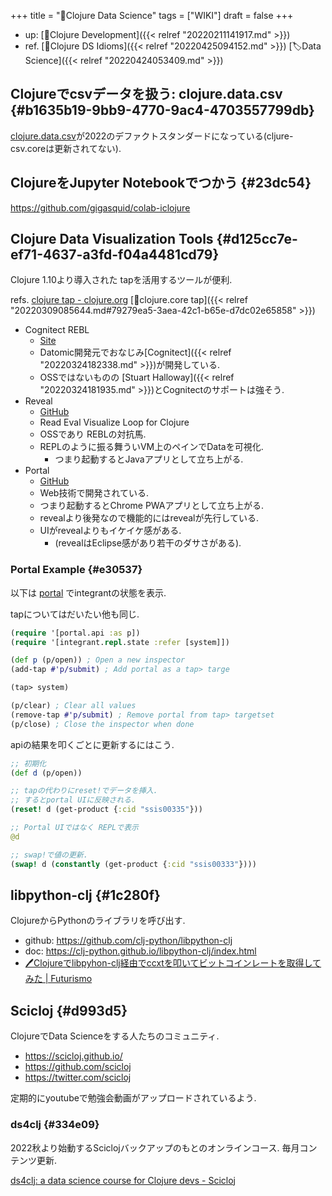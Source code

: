 +++
title = "📝Clojure Data Science"
tags = ["WIKI"]
draft = false
+++

-   up: [📁Clojure Development]({{< relref "20220211141917.md" >}})
-   ref. [📝Clojure DS Idioms]({{< relref "20220425094152.md" >}}) [🏷Data Science]({{< relref "20220424053409.md" >}})


## Clojureでcsvデータを扱う: clojure.data.csv {#b1635b19-9bb9-4770-9ac4-4703557799db}

[clojure.data.csv](https://github.com/clojure/data.csv)が2022のデファクトスタンダードになっている(cljure-csv.coreは更新されてない).


## ClojureをJupyter Notebookでつかう {#23dc54}

<https://github.com/gigasquid/colab-iclojure>


## Clojure Data Visualization Tools {#d125cc7e-ef71-4637-a3fd-f04a4481cd79}

Clojure 1.10より導入された tapを活用するツールが便利.

refs. [clojure tap - clojure.org](https://clojure.org/reference/repl_and_main#_tap) [📝clojure.core tap]({{< relref "20220309085644.md#79279ea5-3aea-42c1-b65e-d7dc02e65858" >}})

-   Cognitect REBL
    -   [Site](https://docs.datomic.com/cloud/other-tools/REBL.html)
    -   Datomic開発元でおなじみ[Cognitect]({{< relref "20220324182338.md" >}})が開発している.
    -   OSSではないものの [Stuart Halloway]({{< relref "20220324181935.md" >}})とCognitectのサポートは強そう.
-   Reveal
    -   [GitHub](https://github.com/vlaaad/reveal)
    -   Read Eval Visualize Loop for Clojure
    -   OSSであり REBLの対抗馬.
    -   REPLのように振る舞ういVM上のペインでDataを可視化.
        -   つまり起動するとJavaアプリとして立ち上がる.
-   Portal
    -   [GitHub](https://github.com/djblue/portal)
    -   Web技術で開発されている.
    -   つまり起動するとChrome PWAアプリとして立ち上がる.
    -   revealより後発なので機能的にはrevealが先行している.
    -   UIがrevealよりもイケイケ感がある.
        -   (revealはEclipse感があり若干のダサさがある).


### Portal Example {#e30537}

以下は [portal](https://github.com/djblue/portal) でintegrantの状態を表示.

tapについてはだいたい他も同じ.

```clojure
(require '[portal.api :as p])
(require '[integrant.repl.state :refer [system]])

(def p (p/open)) ; Open a new inspector
(add-tap #'p/submit) ; Add portal as a tap> targe

(tap> system)

(p/clear) ; Clear all values
(remove-tap #'p/submit) ; Remove portal from tap> targetset
(p/close) ; Close the inspector when done
```

apiの結果を叩くごとに更新するにはこう.

```clojure
;; 初期化
(def d (p/open))

;; tapの代わりにreset!でデータを挿入.
;; するとportal UIに反映される.
(reset! d (get-product {:cid "ssis00335"}))

;; Portal UIではなく REPLで表示
@d

;; swap!で値の更新.
(swap! d (constantly (get-product {:cid "ssis00333"})))
```


## libpython-clj {#1c280f}

ClojureからPythonのライブラリを呼び出す.

-   github: <https://github.com/clj-python/libpython-clj>
-   doc: <https://clj-python.github.io/libpython-clj/index.html>
-   [🖊Clojureでlibpyhon-clj経由でccxtを叩いてビットコインレートを取得してみた | Futurismo](https://futurismo.biz/fetch-ticker-with-clojure-via-libpythonclj/)


## Scicloj {#d993d5}

ClojureでData Scienceをする人たちのコミュニティ.

-   <https://scicloj.github.io/>
-   <https://github.com/scicloj>
-   <https://twitter.com/scicloj>

定期的にyoutubeで勉強会動画がアップロードされているよう.


### ds4clj {#334e09}

2022秋より始動するSciclojバックアップのもとのオンラインコース. 毎月コンテンツ更新.

[ds4clj: a data science course for Clojure devs - Scicloj](https://scicloj.github.io/docs/community/groups/ds4clj/)
